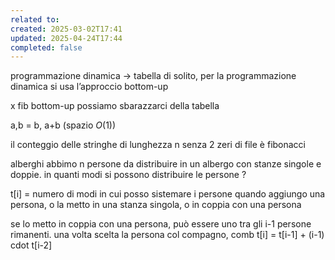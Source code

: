 ```yaml
---
related to: 
created: 2025-03-02T17:41
updated: 2025-04-24T17:44
completed: false
---
```

programmazione dinamica → tabella
di solito, per la programmazione dinamica si usa l’approccio bottom-up

x fib bottom-up possiamo sbarazzarci della tabella

a,b = b, a+b (spazio $O(1)$)

il conteggio delle stringhe di lunghezza n senza 2 zeri di file è fibonacci



alberghi
abbimo n persone da distribuire in un albergo con stanze singole e doppie. in quanti modi si possono distribuire le persone ?

t[i] = numero di modi in cui posso sistemare i persone
quando aggiungo una persona, o la metto in una stanza singola, o in coppia con una persona

se lo metto in coppia con una persona, può essere uno tra gli i-1 persone rimanenti. una volta scelta la persona col compagno, comb
t[i] = t[i-1] + (i-1) cdot t[i-2]
